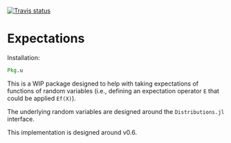 [![Travis status](https://travis-ci.org/econtoolkit/Expectations.jl.svg?branch=master)](https://travis-ci.org/econtoolkit/Expectations.jl)

# Expectations

Installation:
```julia
Pkg.u
```

This is a WIP package designed to help with taking expectations of functions of random variables (i.e., defining an expectation operator `E` that could be applied `Ef(X)`). 

The underlying random variables are designed around the `Distributions.jl` interface. 

This implementation is designed around v0.6. 
